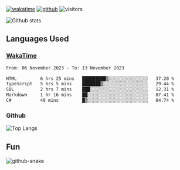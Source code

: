 [![wakatime](https://wakatime.com/badge/user/82c377cd-a54c-404c-b7df-177b313ca539.svg)](https://wakatime.com/@82c377cd-a54c-404c-b7df-177b313ca539)
[![github](https://img.shields.io/github/followers/xinthose?logo=github&style=plastic)](https://github.com/alanhamlett?tab=followers)
![visitors](https://visitor-badge.glitch.me/badge?page_id=xinthose&left_color=green&right_color=red)

![Github stats](https://github-readme-stats.vercel.app/api?username=xinthose&show_icons=true&theme=radical&count_private=true)

## Languages Used

### [WakaTime](https://wakatime.com/)
<!--START_SECTION:waka-->

```txt
From: 06 November 2023 - To: 13 November 2023

HTML         6 hrs 25 mins   █████████▒░░░░░░░░░░░░░░░   37.20 %
TypeScript   5 hrs 5 mins    ███████▒░░░░░░░░░░░░░░░░░   29.44 %
SQL          2 hrs 7 mins    ███░░░░░░░░░░░░░░░░░░░░░░   12.31 %
Markdown     1 hr 16 mins    ██░░░░░░░░░░░░░░░░░░░░░░░   07.41 %
C#           49 mins         █▒░░░░░░░░░░░░░░░░░░░░░░░   04.74 %
```

<!--END_SECTION:waka-->

### Github

![Top Langs](https://github-readme-stats.vercel.app/api/top-langs/?username=xinthose)

## Fun

<picture>
  <source media="(prefers-color-scheme: dark)" srcset="dist/github-contribution-grid-snake.svg" />
  <source media="(prefers-color-scheme: light)" srcset="dist/github-contribution-grid-snake.svg" />
  <img alt="github-snake" src="github-snake.svg" />
</picture>
